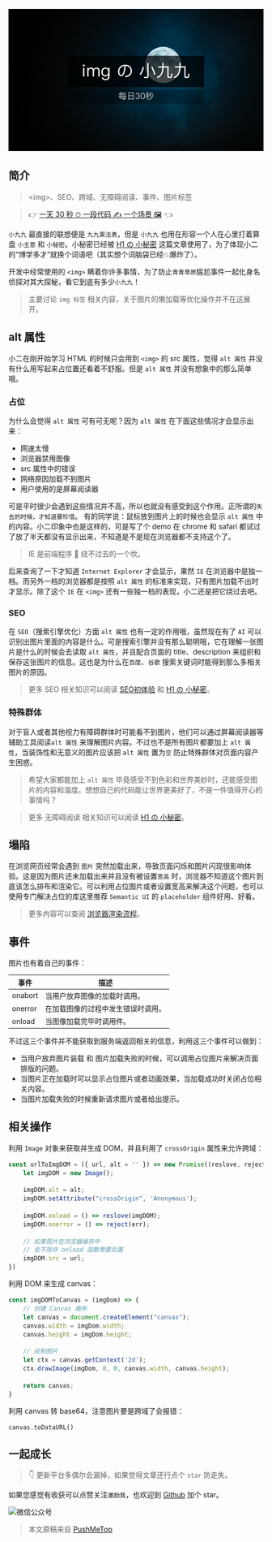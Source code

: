 <!-- # img の 小九九 -->

![封面](https://raw.githubusercontent.com/pushmetop/resource/master/30-seconds-for-everyday/img-tag/poster.png)

## 简介

> &lt;img&gt;、SEO、跨域、无障碍阅读、事件、图片标签

> 👉 [一天 30 秒 ⏱ 一段代码 ✍️ 一个场景 🖼](https://github.com/pushmetop/30-seconds-for-everyday) 👈

`小九九` 最直接的联想便是 `九九乘法表`，但是 `小九九` 也用在形容一个人在心里打着算盘 `小主意` 和 `小秘密`。小秘密已经被 [H1 の 小秘密](https://juejin.im/post/5ca3c140e51d453a0c6e2622) 这篇文章使用了，为了体现小二的“博学多才”就换个词语吧（其实想个词脑袋已经💥爆炸了）。

开发中经常使用的 `<img>` 瞒着你许多事情，为了防止`青青草原`尴尬事件一起化身名侦探对其大探秘，看它到底有多少`小九九`！

> 主要讨论 `img 标签` 相关内容，关于图片的懒加载等优化操作并不在这展开。

## alt 属性

小二在刚开始学习 HTML 的时候只会用到 `<img>` 的 src 属性，觉得 `alt 属性` 并没有什么用写起来占位置还看着不舒服。但是 `alt 属性` 并没有想象中的那么简单哦。

### 占位

为什么会觉得 `alt 属性` 可有可无呢？因为 `alt 属性` 在下面这些情况才会显示出来：

* 网速太慢
* 浏览器禁用图像
* src 属性中的错误
* 网络原因加载不到图片
* 用户使用的是屏幕阅读器

可是平时很少会遇到这些情况并不高，所以也就没有感受到这个作用。正所谓的`失去的时候，才知道要珍惜`。
有的同学说：鼠标放到图片上的时候也会显示 `alt 属性` 中的内容。小二印象中也是这样的，可是写了个 demo 在 chrome 和 safari 都试过了放了半天都没有显示出来，不知道是不是现在浏览器都不支持这个了。

> IE 是前端程序 🐒 绕不过去的一个坎。

后来查询了一下才知道 `Internet Explorer` 才会显示，果然 `IE` 在浏览器中是独一档。而另外一档的浏览器都是按照 `alt 属性` 的标准来实现，只有图片加载不出时才显示。除了这个 `IE` 在 `<img>` 还有一些独一档的表现，小二还是把它绕过去吧。

### SEO

在 `SEO`（搜索引擎优化）方面 `alt 属性` 也有一定的作用哦，虽然现在有了 `AI` 可以识别出图片里面的内容是什么。可是搜索引擎并没有那么聪明哦，它在理解一张图片是什么的时候会去读取 `alt 属性`，并且配合页面的 title、description 来组织和保存这张图片的信息。这也是为什么在`百度`、`谷歌` 搜索关键词时能得到那么多相关图片的原因。

> 更多 SEO 相关知识可以阅读 [SEO初体验](https://juejin.im/post/5ca53dfb6fb9a05e526d8ab7) 和 [H1 の 小秘密](https://juejin.im/post/5ca3c140e51d453a0c6e2622)。

### 特殊群体

对于盲人或者其他视力有障碍群体时可能看不到图片，他们可以通过屏幕阅读器等辅助工具阅读`alt 属性` 来理解图片内容。不过也不是所有图片都要加上 `alt 属性`，当装饰性和无意义的图片应该把 `alt 属性` 置为`空` 防止特殊群体对页面内容产生困惑。


> 希望大家都能加上 `alt 属性` 毕竟感受不到色彩和世界美妙时，还能感受图片的内容和温度。想想自己的代码能让世界更美好了，不是一件值得开心的事情吗？

> 更多 无障碍阅读 相关知识可以阅读 [H1 の 小秘密](https://juejin.im/post/5ca3c140e51d453a0c6e2622)。

## 塌陷

在浏览网页经常会遇到 `图片` 突然加载出来，导致页面闪烁和图片闪现很影响体验。这是因为图片还未加载出来并且没有被设置`宽高` 时，浏览器不知道这个图片到底该怎么排布和渲染它。可以利用占位图片或者设置宽高来解决这个问题，也可以使用专门解决占位的库这里推荐 `Semantic UI` 的 `placeholder` 组件好用、好看。

> 更多内容可以查阅 [浏览器渲染流程](https://juejin.im/search?query=浏览器渲染&type=all)。

## 事件

图片也有着自己的事件：

| 事件 | 描述 |
| --- | --- |
| onabort | 当用户放弃图像的加载时调用。|
| onerror | 在加载图像的过程中发生错误时调用。|
| onload | 当图像加载完毕时调用件。|

不过这三个事件并不能获取到服务端返回相关的信息，利用这三个事件可以做到：

* 当用户放弃图片装载 和 图片加载失败的时候，可以调用占位图片来解决页面排版的问题。
* 当图片正在加载时可以显示占位图片或者动画效果，当加载成功时关闭占位相关内容。
* 当图片加载失败的时候重新请求图片或者给出提示。

## 相关操作

利用 `Image` 对象来获取并生成 DOM，并且利用了 `crossOrigin` 属性来允许跨域：

```javascript
const urlToImgDOM = ({ url, alt = '' }) => new Promise((reslove, reject) => {
    let imgDOM = new Image();
    
    imgDOM.alt = alt;
    imgDOM.setAttribute("crossOrigin", 'Anonymous');
    
    imgDOM.onload = () => reslove(imgDOM);
    imgDOM.onerror = () => reject(err);
    
    // 如果图片在浏览器缓存中
    // 会不除非 onload 函数需要后置
    imgDOM.src = url;
})
```

利用 DOM 来生成 canvas：

```javascript
const imgDOMToCanvas = (imgDom) => {
    // 创建 Canvas 画布
    let canvas = document.createElement("canvas");
    canvas.width = imgDom.width;
    canvas.height = imgDom.height;
    
    // 绘制图片
    let ctx = canvas.getContext('2d');
    ctx.drawImage(imgDom, 0, 0, canvas.width, canvas.height);

    return canvas;
}
```

利用 canvas 转 base64，注意图片要是跨域了会报错：

```
canvas.toDataURL()
```

## 一起成长

> 👇 更新平台多偶尔会漏掉，如果觉得文章还行点个 `star` 防走失。

如果您感觉有收获可以点赞关注`激励我`，也欢迎到 [Github](https://github.com/pushmetop/30-seconds-for-everyday) 加个 star。

![微信公众号](https://user-gold-cdn.xitu.io/2019/3/30/169cb86461622a46?w=200&h=208&f=png&s=33008)

> 本文原稿来自 [PushMeTop](https://github.com/pushmetop)
